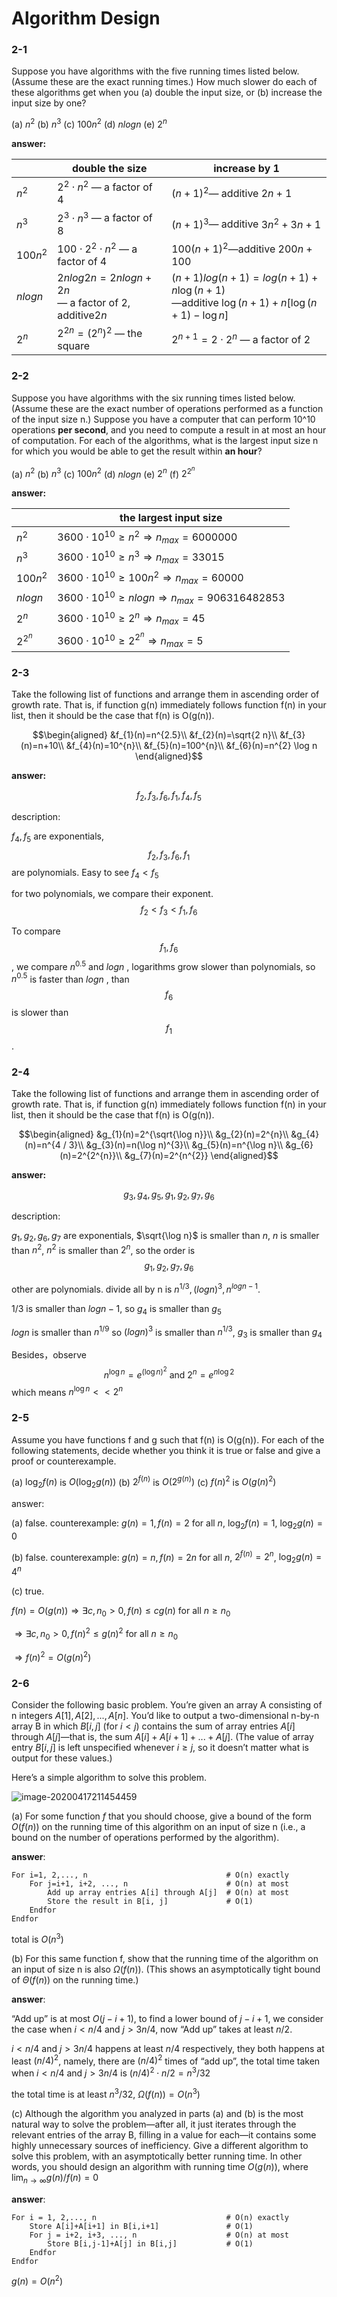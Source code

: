# Algorithm Design

### 2-1

 Suppose you have algorithms with the five running times listed below. (Assume these are the exact running times.) How much slower do each of these algorithms get when you (a) double the input size, or (b) increase the input size by one? 

(a) $n^2$ (b) $n^3$ (c) $100n^2$ (d) $n log n$ (e) $2^n$

**answer:**

|           | double the size                                          | increase by 1                                                |
| --------- | -------------------------------------------------------- | ------------------------------------------------------------ |
| $n^2$     | $2^2\cdot n^2$ — a factor of 4                           | $(n+1)^2$— additive $2n+1$                                   |
| $n^3$     | $2^3\cdot n^3$ — a factor of 8                           | $(n+1)^3$— additive $3 n^{2}+3 n+1$                          |
| $100n^2$  | $100\cdot 2^2\cdot n^2$ — a factor of 4                  | $100(n+1)^2$—additive $200 n+100$                            |
| $n log n$ | $2nlog2n = 2nlogn+2n$ <br/>— a factor of 2, additive$2n$ | $(n+1)log(n+1)=log(n+1)+n\log (n+1)$<br/>—additive $\log (n+1)+n[\log (n+1)-\log n]$ |
| $2^n$     | $2^{2n}=(2^n)^2$ — the square                            | $2^{n+1}=2\cdot 2^n$ — a factor of 2                         |

### 2-2

 Suppose you have algorithms with the six running times listed below. (Assume these are the exact number of operations performed as a function of the input size n.) Suppose you have a computer that can perform 10^10 operations **per second**, and you need to compute a result in at most an hour of computation. For each of the algorithms, what is the largest input size n for which you would be able to get the result within **an hour**? 

(a) $n^2$ (b) $n^3$ (c) $100n^2$ (d) $n log n$ (e) $2^n$ (f)  $2^{2^n}$ 

**answer:**

|           | the largest input size                                       |
| --------- | ------------------------------------------------------------ |
| $n^2$     | $3600\cdot 10^{10}\geq n^2 \Rightarrow n_{max}=6000000$      |
| $n^3$     | $3600\cdot 10^{10} \geq n^3 \Rightarrow n_{max}=33015$       |
| $100n^2$  | $3600\cdot 10^{10} \geq 100n^2 \Rightarrow n_{max}=60000$    |
| $n log n$ | $3600\cdot 10^{10} \geq nlogn \Rightarrow n_{max}=906316482853$ |
| $2^n$     | $3600\cdot 10^{10} \geq 2^n \Rightarrow n_{max}=45$          |
| $2^{2^n}$ | $3600\cdot 10^{10} \geq 2^{2^n} \Rightarrow n_{max}=5$       |

### 2-3

 Take the following list of functions and arrange them in ascending order of growth rate. That is, if function g(n) immediately follows function f(n) in your list, then it should be the case that f(n) is O(g(n)). 

$$\begin{aligned}
&f_{1}(n)=n^{2.5}\\
&f_{2}(n)=\sqrt{2 n}\\
&f_{3}(n)=n+10\\
&f_{4}(n)=10^{n}\\
&f_{5}(n)=100^{n}\\
&f_{6}(n)=n^{2} \log n
\end{aligned}$$

**answer:** 

$$f_2,f_3,f_6,f_1,f_4,f_5$$

description:

 $f_4,f_5$ are exponentials,  $$f_2,f_3,f_6,f_1$$ are polynomials. Easy to see $f_4<f_5$ 

for two polynomials, we compare their exponent. $$f_2<f_3<f_1,f_6$$ 

To compare $$f_1,f_6$$, we compare $n^{0.5}$ and $logn$ , logarithms grow slower than polynomials, so $n^{0.5}$ is faster than $logn$ , than $$f_6$$ is slower than $$f_1$$.	

### 2-4

 Take the following list of functions and arrange them in ascending order of growth rate. That is, if function g(n) immediately follows function f(n) in your list, then it should be the case that f(n) is O(g(n)).

$$\begin{aligned}
&g_{1}(n)=2^{\sqrt{\log n}}\\
&g_{2}(n)=2^{n}\\
&g_{4}(n)=n^{4 / 3}\\
&g_{3}(n)=n(\log n)^{3}\\
&g_{5}(n)=n^{\log n}\\
&g_{6}(n)=2^{2^{n}}\\
&g_{7}(n)=2^{n^{2}}
\end{aligned}$$

**answer:**

$$g_3,g_4,g_5,g_1,g_2,g_7,g_6$$

description:

 $g_1,g_2,g_6,g_7$ are exponentials,  $\sqrt{\log n}$ is smaller than $n$, $n$ is smaller than $n^2$, $n^2$ is smaller than $2^n$, so the order is $$g_1,g_2,g_7,g_6$$

other are polynomials. divide all by n is $n^{1/3}, {(log n)^3}, n^{logn-1}$.

1/3 is smaller than $logn-1$, so $g_4$ is smaller than $g_5$

$logn$ is smaller than $n^{1/9}$ so  $(log n)^3$ is smaller than $n^{1/3}$, $g_3$ is smaller than $g_4$

Besides，observe
$$
n^{\log n}=e^{(\log n)^{2}} \text { and } 2^{n}=e^{n \log 2}
$$
which means $n^{\log n}<<2^{n}$

### 2-5

 Assume you have functions f and g such that f(n) is O(g(n)). For each of the following statements, decide whether you think it is true or false and give a proof or counterexample. 

(a) $\log _{2} f(n)$ is $O\left(\log _{2} g(n)\right)$
		(b) $2^{f(n)}$ is $O\left(2^{g(n)}\right)$
		(c) $f(n)^{2}$ is $O\left(g(n)^{2}\right)$

answer:

(a) false. counterexample:  $g(n)=1, f(n) = 2$ for all  $n$, $\log _{2} f(n) = 1$, $\log _{2} g(n)=0$

(b) false. counterexample:  $g(n)=n, f(n) = 2n$ for all  $n$, $2^{f(n)} = 2^n$, $\log _{2} g(n)=4^n$

(c) true.

 $f(n) =  O(g(n))\Rightarrow \exists c, n_0>0, f(n) \leq c g(n) \text { for all } n \geq n_{0}$

$\Rightarrow \exists c, n_0>0,f(n)^2 \leq g(n)^2\text { for all } n \geq n_{0}$

$\Rightarrow f(n)^{2} = O\left(g(n)^{2}\right)$

### 2-6

 Consider the following basic problem. You’re given an array A consisting of n integers $A[1], A[2], ...,A[n]$. You’d like to output a two-dimensional n-by-n array B in which $B[i, j]$ (for $i < j$) contains the sum of array entries $A[i]$ through $A[j]$—that is, the sum $A[i]+A[i+1]+...+A[j]$. (The value of array entry $B[i, j]$ is left unspecified whenever $i≥j$, so it doesn’t matter what is output for these values.) 

Here’s a simple algorithm to solve this problem.

![image-20200417211454459](https://gitee.com/fangnuowu/img/raw/master///20200509223547.png)

(a) For some function $f$ that you should choose, give a bound of the form $O(f(n))$ on the running time of this algorithm on an input of size n (i.e., a bound on the number of operations performed by the algorithm). 

**answer**:

```
For i=1, 2,..., n 								# O(n) exactly
	For j=i+1, i+2, ..., n						# O(n) at most
		Add up array entries A[i] through A[j]  # O(n) at most
		Store the result in B[i, j] 			# O(1)
	Endfor
Endfor
```

total is $O(n^3)$

(b) For this same function f, show that the running time of the algorithm on an input of size n is also $\Omega(f(n))$. (This shows an asymptotically tight bound of $\Theta(f(n))$ on the running time.) 

**answer**:

“Add up” is at most $O(j-i+1)$, to find a lower bound of $j-i+1$, we consider the case when $i<n/4$ and $j>3n/4$, now “Add up” takes at least $n/2$. 

 $i<n/4$  and $j>3n/4$ happens at least $n/4$ respectively, they both happens at least  $(n/4)^2$, namely, there are $(n/4)^2$ times of “add up”, the total time taken when  $i<n/4$  and $j>3n/4$  is $(n/4)^2\cdot n/2 = n^3/32$

the total time is at least  $n^3/32$,  $\Omega(f(n)) = O(n^3)$

(c)  Although the algorithm you analyzed in parts (a) and (b) is the most natural way to solve the problem—after all, it just iterates through the relevant entries of the array B, filling in a value for each—it contains some highly unnecessary sources of inefficiency. Give a different algorithm to solve this problem, with an asymptotically better running time. In other words, you should design an algorithm with running time $O(g(n))$, where $\lim _{n \rightarrow \infty} g(n) / f(n)=0$

**answer**:

```
For i = 1, 2,..., n 							# O(n) exactly
	Store A[i]+A[i+1] in B[i,i+1]				# O(1)
	For j = i+2, i+3, ..., n					# O(n) at most
		Store B[i,j-1]+A[j] in B[i,j] 			# O(1)
	Endfor
Endfor
```

$g(n)=O(n^2)$